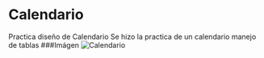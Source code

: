 # Calendario
Practica diseño de Calendario
Se hizo la practica de un calendario manejo de tablas
###Imágen
![Calendario](https://user-images.githubusercontent.com/49293335/135370836-04977d17-fee2-448d-858d-44610f814547.jpg)
